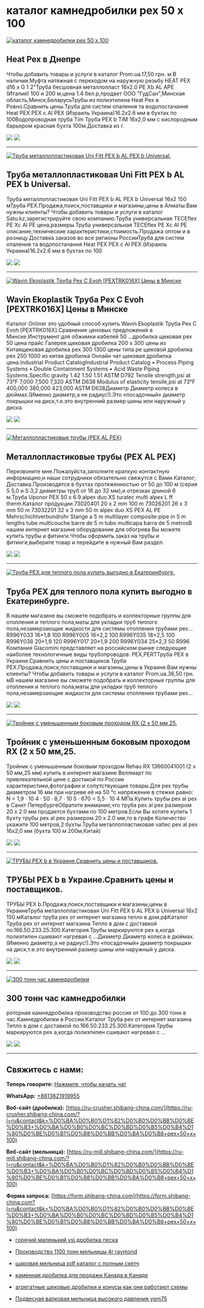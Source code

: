# каталог камнедробилки pex 50 x 100

<a href="https://swt.shibang-china.com/?l=ru&img&k=%D0%BA%D0%B0%D1%82%D0%B0%D0%BB%D0%BE%D0%B3+%D0%BA%D0%B0%D0%BC%D0%BD%D0%B5%D0%B4%D1%80%D0%BE%D0%B1%D0%B8%D0%BB%D0%BA%D0%B8+pex+50+x+100" target="_blank">![каталог камнедробилки pex 50 x 100](http://static.shibang-china.com/all-800x300/576.jpg)</a>

## Heat Pex в Днепре
Чтобы добавить товары и услуги в каталог Prom.ua.17,50 грн. м В наличии.Муфта натяжная с переходом на наружную резьбу HEAT PEX d16 x G 1 2&quot;Труба бесшовная металлопласт 16x2.0 PE Xb AL АРЕ (Италия) 100 и 200 м,цена 1.4 бел.р,продает ООО &quot;ГудСан&quot;,Минская область,Минск,БеларусьТрубы из полиэтилена Heat Pex в Ровно.Сравнить цены.Труба для систем опалення та водопостачання Heat PEX РЕХ c Al PEX (Израиль Украина)16.2x2.6 мм в бухтах по 100Водопроводная труба Tim Труба PEX b TiM 16х2,0 мм с кислородным барьером красная бухта 100м.Доставка из г.


<a href="https://whatsapp.shibangsoft.com/WhatsApp.php" target="_blank" title="WhatsApp">![](http://static.shibang-china.com/icon/whatsapp.png)</a> <a href="https://swt.shibang-china.com/?l=ru&icon&k=%D0%BA%D0%B0%D1%82%D0%B0%D0%BB%D0%BE%D0%B3+%D0%BA%D0%B0%D0%BC%D0%BD%D0%B5%D0%B4%D1%80%D0%BE%D0%B1%D0%B8%D0%BB%D0%BA%D0%B8+pex+50+x+100" target="_blank">![](http://static.shibang-china.com/icon/chat-ru.png)</a>

---

<a href="https://swt.shibang-china.com/?l=ru&img&k=%D0%BA%D0%B0%D1%82%D0%B0%D0%BB%D0%BE%D0%B3+%D0%BA%D0%B0%D0%BC%D0%BD%D0%B5%D0%B4%D1%80%D0%BE%D0%B1%D0%B8%D0%BB%D0%BA%D0%B8+pex+50+x+100" target="_blank">![Труба металлопластиковая Uni Fitt PEX b AL PEX b Universal.](http://static.shibang-china.com/all-800x300/1235.jpg)</a>

## Труба металлопластиковая Uni Fitt PEX b AL PEX b Universal.
Труба металлопластиковая Uni Fitt PEX b AL PEX b Universal 16x2 150 мТруба PEX.Продажа,поиск,поставщики и магазины,цены в Алматы.Вам нужны клиенты? Чтобы добавить товары и услуги в каталог Satu.kz,зарегистрируйте свою компанию.Труба универсальная TECEflex PE Xc Al PE цена,размеры.Труба универсальная TECEflex PE Xc Al PE описание,технические характеристики,стоимость.Продажа оптом и в розницу.Доставка заказов во все регионы РоссииТруба для систем опалення та водопостачання Heat PEX РЕХ c Al PEX (Израиль Украина)16.2x2.6 мм в бухтах по 100


<a href="https://whatsapp.shibangsoft.com/WhatsApp.php" target="_blank" title="WhatsApp">![](http://static.shibang-china.com/icon/whatsapp.png)</a> <a href="https://swt.shibang-china.com/?l=ru&icon&k=%D0%BA%D0%B0%D1%82%D0%B0%D0%BB%D0%BE%D0%B3+%D0%BA%D0%B0%D0%BC%D0%BD%D0%B5%D0%B4%D1%80%D0%BE%D0%B1%D0%B8%D0%BB%D0%BA%D0%B8+pex+50+x+100" target="_blank">![](http://static.shibang-china.com/icon/chat-ru.png)</a>

---

<a href="https://swt.shibang-china.com/?l=ru&img&k=%D0%BA%D0%B0%D1%82%D0%B0%D0%BB%D0%BE%D0%B3+%D0%BA%D0%B0%D0%BC%D0%BD%D0%B5%D0%B4%D1%80%D0%BE%D0%B1%D0%B8%D0%BB%D0%BA%D0%B8+pex+50+x+100" target="_blank">![Wavin Ekoplastik Труба Pex C Evoh [PEXTRK016X] Цены в Минске](http://static.shibang-china.com/all-800x300/966.jpg)</a>

## Wavin Ekoplastik Труба Pex C Evoh [PEXTRK016X] Цены в Минске
Каталог Onliner это удобный способ купить Wavin Ekoplastik Труба Pex C Evoh [PEXTRK016X].Сравнение ценовых предложений в Минске.Инструмент для обжимки кабелей 50 …дробилка щековая pex 50 цена прайс Галерея.щековая дробилка 200 x 300 цены из Китаящековая дробилка pex 300 1300 цены типа pe щековой дробилка pex 250 1000 из китая дробилка Онлайн чат щековая дробилка цена.Industrial Product CatalogIndustrial Product Catalog • Process Piping Systems • Double Containment Systems • Acid Waste Piping Systems.Specific gravity 1.42 1.50 1.51 ASTM D792 Tensile strength,psi at 73&#176;F 7,000 7,500 7,320 ASTM D638 Modulus of elasticity tensile,psi at 73&#176;F 400,000 380,000 423,000 ASTM D638Диаметр Диаметр колеса в дюймах.(Именно диаметр,а не радиус!).Это &#171;посадочный&#187; диаметр покрышки на диск,т.е.это внутренний размер шины или наружный у диска.


<a href="https://whatsapp.shibangsoft.com/WhatsApp.php" target="_blank" title="WhatsApp">![](http://static.shibang-china.com/icon/whatsapp.png)</a> <a href="https://swt.shibang-china.com/?l=ru&icon&k=%D0%BA%D0%B0%D1%82%D0%B0%D0%BB%D0%BE%D0%B3+%D0%BA%D0%B0%D0%BC%D0%BD%D0%B5%D0%B4%D1%80%D0%BE%D0%B1%D0%B8%D0%BB%D0%BA%D0%B8+pex+50+x+100" target="_blank">![](http://static.shibang-china.com/icon/chat-ru.png)</a>

---

<a href="https://swt.shibang-china.com/?l=ru&img&k=%D0%BA%D0%B0%D1%82%D0%B0%D0%BB%D0%BE%D0%B3+%D0%BA%D0%B0%D0%BC%D0%BD%D0%B5%D0%B4%D1%80%D0%BE%D0%B1%D0%B8%D0%BB%D0%BA%D0%B8+pex+50+x+100" target="_blank">![Металлопластиковые трубы (PEX AL PEX)](http://static.shibang-china.com/all-800x300/137.jpg)</a>

## Металлопластиковые трубы (PEX AL PEX)
Перезвоните мне.Пожалуйста,заполните краткую контактную информацию,и наши сотрудники обязательно свяжутся с Вами.Каталог; Доставка.Производятся в бухтах протяженностью от 50 до 100 м (серия S 5,0 и S 3,2 диаметры труб от 16 до 32 мм),и отрезках длиной 6 м.Труба Uponor PEX 50 x 6.9.alpex duo XS turatec multi alpex L ff therm.Каталог продукции.73020401 20 x 2 mm 100 m 73026201 26 x 3 mm 50 m 73032201 32 x 3 mm 50 m alpex duo XS PEX AL PE Mehrschichtverbundrohr Stange a 5 m multilayer composite pipe in 5 m lengths tube multicouche barre de 5 m tubo multicapa barra de 5 metrosВ нашем интернет магазине оборудование для обогрева Вы можете купить трубы и фитинги.Чтобы оформить заказ на трубы и фитинги,выберите товар и перейдите в нужный Вам раздел.


<a href="https://whatsapp.shibangsoft.com/WhatsApp.php" target="_blank" title="WhatsApp">![](http://static.shibang-china.com/icon/whatsapp.png)</a> <a href="https://swt.shibang-china.com/?l=ru&icon&k=%D0%BA%D0%B0%D1%82%D0%B0%D0%BB%D0%BE%D0%B3+%D0%BA%D0%B0%D0%BC%D0%BD%D0%B5%D0%B4%D1%80%D0%BE%D0%B1%D0%B8%D0%BB%D0%BA%D0%B8+pex+50+x+100" target="_blank">![](http://static.shibang-china.com/icon/chat-ru.png)</a>

---

<a href="https://swt.shibang-china.com/?l=ru&img&k=%D0%BA%D0%B0%D1%82%D0%B0%D0%BB%D0%BE%D0%B3+%D0%BA%D0%B0%D0%BC%D0%BD%D0%B5%D0%B4%D1%80%D0%BE%D0%B1%D0%B8%D0%BB%D0%BA%D0%B8+pex+50+x+100" target="_blank">![Труба PEX для теплого пола купить выгодно в Екатеринбурге.](http://static.shibang-china.com/all-800x300/763.jpg)</a>

## Труба PEX для теплого пола купить выгодно в Екатеринбурге.
В нашем магазине вы сможете подобрать и коллекторные группы для отопления и теплого пола,маты для укладки труб теплого пола,незамерзающие жидкости для системы отопления трубами pex…R996Y033 16&#215;1,8 100 R996Y005 16&#215;2,2 100 R996Y035 18&#215;2,5 100 R996Y038 20&#215;1,9 120 R996Y017 20&#215;1,9 200 R996Y034 25&#215;2,3 50 R996 Компания Giacomini представляет на российском рынке следующие наиболее технологичные виды трубопроводов: PEX,PERTТруба PEX в Украине.Сравнить цены и поставщиков.Труба PEX.Продажа,поиск,поставщики и магазины,цены в Украине.Вам нужны клиенты? Чтобы добавить товары и услуги в каталог Prom.ua.36,50 грн. мВ нашем магазине вы сможете подобрать и коллекторные группы для отопления и теплого пола,маты для укладки труб теплого пола,незамерзающие жидкости для системы отопления трубами pex…


<a href="https://whatsapp.shibangsoft.com/WhatsApp.php" target="_blank" title="WhatsApp">![](http://static.shibang-china.com/icon/whatsapp.png)</a> <a href="https://swt.shibang-china.com/?l=ru&icon&k=%D0%BA%D0%B0%D1%82%D0%B0%D0%BB%D0%BE%D0%B3+%D0%BA%D0%B0%D0%BC%D0%BD%D0%B5%D0%B4%D1%80%D0%BE%D0%B1%D0%B8%D0%BB%D0%BA%D0%B8+pex+50+x+100" target="_blank">![](http://static.shibang-china.com/icon/chat-ru.png)</a>

---

<a href="https://swt.shibang-china.com/?l=ru&img&k=%D0%BA%D0%B0%D1%82%D0%B0%D0%BB%D0%BE%D0%B3+%D0%BA%D0%B0%D0%BC%D0%BD%D0%B5%D0%B4%D1%80%D0%BE%D0%B1%D0%B8%D0%BB%D0%BA%D0%B8+pex+50+x+100" target="_blank">![Тройник с уменьшенным боковым проходом RX (2 x 50 мм,25.](http://static.shibang-china.com/all-800x300/851.jpg)</a>

## Тройник с уменьшенным боковым проходом RX (2 x 50 мм,25.
Тройник с уменьшенным боковым проходом Rehau RX 13660041001 (2 x 50 мм,25 мм) купить в интернет магазине Веллмарт по привлекательной цене с достакой по России характеристики,фотографии и сопутствующие товары.Для pex трубы диаметром 16 мм при нагреве её на 50 &#176;c напряжение в стяжке равно: N = 1,9 &#183; 10 4 &#183; 50 &#183; 8,7 &#183; 10 5 &#183; 670 = 5,5 &#183; 10 4 МПа.Купить трубы pex al pex в Санкт ПетербургеОбратите внимание,что труба pex al pex размером 20 х 2.0 мм продается бухтами по 100 метров.Если Вы хотите купить 1 бухту трубы pex al pex размером 20 х 2.0 мм,то в графе Количество укажите 100 метров,2 бухты.Труба металлопластиковая valtec pex al pex 16х2,0 мм (бухта 100 м 200м,Китай)


<a href="https://whatsapp.shibangsoft.com/WhatsApp.php" target="_blank" title="WhatsApp">![](http://static.shibang-china.com/icon/whatsapp.png)</a> <a href="https://swt.shibang-china.com/?l=ru&icon&k=%D0%BA%D0%B0%D1%82%D0%B0%D0%BB%D0%BE%D0%B3+%D0%BA%D0%B0%D0%BC%D0%BD%D0%B5%D0%B4%D1%80%D0%BE%D0%B1%D0%B8%D0%BB%D0%BA%D0%B8+pex+50+x+100" target="_blank">![](http://static.shibang-china.com/icon/chat-ru.png)</a>

---

<a href="https://swt.shibang-china.com/?l=ru&img&k=%D0%BA%D0%B0%D1%82%D0%B0%D0%BB%D0%BE%D0%B3+%D0%BA%D0%B0%D0%BC%D0%BD%D0%B5%D0%B4%D1%80%D0%BE%D0%B1%D0%B8%D0%BB%D0%BA%D0%B8+pex+50+x+100" target="_blank">![ТРУБЫ PEX b в Украине.Сравнить цены и поставщиков.](http://static.shibang-china.com/all-800x300/1039.jpg)</a>

## ТРУБЫ PEX b в Украине.Сравнить цены и поставщиков.
ТРУБЫ PEX b.Продажа,поиск,поставщики и магазины,цены в УкраинеТруба металлопластиковая Uni Fitt PEX b AL PEX b Universal 16x2 150 мКаталог труба pex от интернет магазина тепло в дом.рфКаталог Труба pex от интернет магазина Тепло в дом с доставкой по.166.50.233.25.300.Категория.Трубы маркируются pex a,когда полиэтилен сшивают нагревая с …Диаметр Диаметр колеса в дюймах.(Именно диаметр,а не радиус!).Это &#171;посадочный&#187; диаметр покрышки на диск,т.е.это внутренний размер шины или наружный у диска.


<a href="https://whatsapp.shibangsoft.com/WhatsApp.php" target="_blank" title="WhatsApp">![](http://static.shibang-china.com/icon/whatsapp.png)</a> <a href="https://swt.shibang-china.com/?l=ru&icon&k=%D0%BA%D0%B0%D1%82%D0%B0%D0%BB%D0%BE%D0%B3+%D0%BA%D0%B0%D0%BC%D0%BD%D0%B5%D0%B4%D1%80%D0%BE%D0%B1%D0%B8%D0%BB%D0%BA%D0%B8+pex+50+x+100" target="_blank">![](http://static.shibang-china.com/icon/chat-ru.png)</a>

---

<a href="https://swt.shibang-china.com/?l=ru&img&k=%D0%BA%D0%B0%D1%82%D0%B0%D0%BB%D0%BE%D0%B3+%D0%BA%D0%B0%D0%BC%D0%BD%D0%B5%D0%B4%D1%80%D0%BE%D0%B1%D0%B8%D0%BB%D0%BA%D0%B8+pex+50+x+100" target="_blank">![300 тонн час камнедробилки](http://static.shibang-china.com/all-800x300/207.jpg)</a>

## 300 тонн час камнедробилки
роторная камнедробилка производство россия от 100 до 300 тонн в час.Камнедробилки в России.Каталог Труба pex от интернет магазина Тепло в дом с доставкой по.166.50.233.25.300.Категория.Трубы маркируются pex a,когда полиэтилен сшивают нагревая с …

<a href="https://whatsapp.shibangsoft.com/WhatsApp.php" target="_blank" title="WhatsApp">![](http://static.shibang-china.com/icon/whatsapp.png)</a> <a href="https://swt.shibang-china.com/?l=ru&icon&k=%D0%BA%D0%B0%D1%82%D0%B0%D0%BB%D0%BE%D0%B3+%D0%BA%D0%B0%D0%BC%D0%BD%D0%B5%D0%B4%D1%80%D0%BE%D0%B1%D0%B8%D0%BB%D0%BA%D0%B8+pex+50+x+100" target="_blank">![](http://static.shibang-china.com/icon/chat-ru.png)</a>

---
## Свяжитесь с нами:

**Теперь говорите:** [Нажмите, чтобы начать чат](https://swt.shibang-china.com?l=ru&contact&k=%D0%BA%D0%B0%D1%82%D0%B0%D0%BB%D0%BE%D0%B3+%D0%BA%D0%B0%D0%BC%D0%BD%D0%B5%D0%B4%D1%80%D0%BE%D0%B1%D0%B8%D0%BB%D0%BA%D0%B8+pex+50+x+100)

**WhatsApp:**  [+8613621919955](https://whatsapp.shibangsoft.com/WhatsApp.php)

**Веб-сайт (дробилка):** [https://ru-crusher.shibang-china.com/](https://ru-crusher.shibang-china.com/?l=ru&contact&k=%D0%BA%D0%B0%D1%82%D0%B0%D0%BB%D0%BE%D0%B3+%D0%BA%D0%B0%D0%BC%D0%BD%D0%B5%D0%B4%D1%80%D0%BE%D0%B1%D0%B8%D0%BB%D0%BA%D0%B8+pex+50+x+100)

**Веб-сайт (мельница):** [https://ru-mill.shibang-china.com/](https://ru-mill.shibang-china.com/?l=ru&contact&k=%D0%BA%D0%B0%D1%82%D0%B0%D0%BB%D0%BE%D0%B3+%D0%BA%D0%B0%D0%BC%D0%BD%D0%B5%D0%B4%D1%80%D0%BE%D0%B1%D0%B8%D0%BB%D0%BA%D0%B8+pex+50+x+100)

**Форма запроса:** [https://form.shibang-china.com](https://form.shibang-china.com?l=ru&contact&k=%D0%BA%D0%B0%D1%82%D0%B0%D0%BB%D0%BE%D0%B3+%D0%BA%D0%B0%D0%BC%D0%BD%D0%B5%D0%B4%D1%80%D0%BE%D0%B1%D0%B8%D0%BB%D0%BA%D0%B8+pex+50+x+100)

* [горячий маленький vsi дробилка песка](../132/%D0%B3%D0%BE%D1%80%D1%8F%D1%87%D0%B8%D0%B9%20%D0%BC%D0%B0%D0%BB%D0%B5%D0%BD%D1%8C%D0%BA%D0%B8%D0%B9%20vsi%20%D0%B4%D1%80%D0%BE%D0%B1%D0%B8%D0%BB%D0%BA%D0%B0%20%D0%BF%D0%B5%D1%81%D0%BA%D0%B0.md)

* [Производство 1100 тонн мельницы 4r raymond](../133/%D0%9F%D1%80%D0%BE%D0%B8%D0%B7%D0%B2%D0%BE%D0%B4%D1%81%D1%82%D0%B2%D0%BE%201100%20%D1%82%D0%BE%D0%BD%D0%BD%20%D0%BC%D0%B5%D0%BB%D1%8C%D0%BD%D0%B8%D1%86%D1%8B%204r%20raymond.md)

* [шаровая мельница pdf каталог с полным скетч](../133/%D1%88%D0%B0%D1%80%D0%BE%D0%B2%D0%B0%D1%8F%20%D0%BC%D0%B5%D0%BB%D1%8C%D0%BD%D0%B8%D1%86%D0%B0%20pdf%20%D0%BA%D0%B0%D1%82%D0%B0%D0%BB%D0%BE%D0%B3%20%D1%81%20%D0%BF%D0%BE%D0%BB%D0%BD%D1%8B%D0%BC%20%D1%81%D0%BA%D0%B5%D1%82%D1%87.md)

* [каменная дробилка для продажи Канада в Канаде](../132/%D0%BA%D0%B0%D0%BC%D0%B5%D0%BD%D0%BD%D0%B0%D1%8F%20%D0%B4%D1%80%D0%BE%D0%B1%D0%B8%D0%BB%D0%BA%D0%B0%20%D0%B4%D0%BB%D1%8F%20%D0%BF%D1%80%D0%BE%D0%B4%D0%B0%D0%B6%D0%B8%20%D0%9A%D0%B0%D0%BD%D0%B0%D0%B4%D0%B0%20%D0%B2%20%D0%9A%D0%B0%D0%BD%D0%B0%D0%B4%D0%B5.md)

* [агрегатные щековые дробилки и конусы как они работают схемы](../132/%D0%B0%D0%B3%D1%80%D0%B5%D0%B3%D0%B0%D1%82%D0%BD%D1%8B%D0%B5%20%D1%89%D0%B5%D0%BA%D0%BE%D0%B2%D1%8B%D0%B5%20%D0%B4%D1%80%D0%BE%D0%B1%D0%B8%D0%BB%D0%BA%D0%B8%20%D0%B8%20%D0%BA%D0%BE%D0%BD%D1%83%D1%81%D1%8B%20%D0%BA%D0%B0%D0%BA%20%D0%BE%D0%BD%D0%B8%20%D1%80%D0%B0%D0%B1%D0%BE%D1%82%D0%B0%D1%8E%D1%82%20%D1%81%D1%85%D0%B5%D0%BC%D1%8B.md)

* [Подвесная валковая мельница высокого давления ygm75](../134/%D0%9F%D0%BE%D0%B4%D0%B2%D0%B5%D1%81%D0%BD%D0%B0%D1%8F%20%D0%B2%D0%B0%D0%BB%D0%BA%D0%BE%D0%B2%D0%B0%D1%8F%20%D0%BC%D0%B5%D0%BB%D1%8C%D0%BD%D0%B8%D1%86%D0%B0%20%D0%B2%D1%8B%D1%81%D0%BE%D0%BA%D0%BE%D0%B3%D0%BE%20%D0%B4%D0%B0%D0%B2%D0%BB%D0%B5%D0%BD%D0%B8%D1%8F%20ygm75.md)
